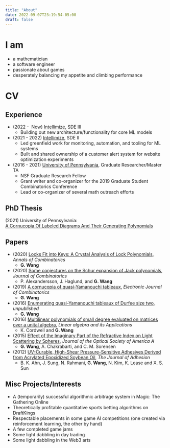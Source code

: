 ```yaml
---
title: "About"
date: 2022-09-07T23:19:54-05:00
draft: false
---
```


# I am
* a mathematician
* a software engineer
* passionate about games
* desperately balancing my appetite and climbing performance

# CV
## Experience
* (2022 - &nbsp;Now) [Intellimize](https://www.intellimize.com/), SDE III
	* Building out new architecture/functionality for core ML models
* (2021 - 2022) [Intellimize](https://www.intellimize.com/), SDE II
	* Led greenfield work for monitoring, automation, and tooling for ML systems
	* Built and shared ownership of a customer alert system for website optimization experiments
* (2016 - 2021) [University of Pennsylvania](https://www.upenn.edu/), Graduate Researcher/Master TA
	* NSF Graduate Research Fellow
	* Grant writer and co-organizer for the 2019 Graduate Student Combinatorics Conference
	* Lead or co-organizer of several math outreach efforts

## PhD Thesis
(2021) University of Pennsylvania:\
[A Cornucopia Of Labeled Diagrams And Their Generating Polynomials](https://repository.upenn.edu/edissertations/4098/)

## Papers
* (2020) [Locks Fit into Keys: A Crystal Analysis of Lock Polynomials](https://link.springer.com/article/10.1007/s00026-020-00513-4), *Annals of Combinatorics*
	* **G. Wang**
* (2020) [Some conjectures on the Schur expansion of Jack polynomials](https://www.intlpress.com/site/pub/pages/journals/items/joc/content/vols/0012/0002/a002/index.php), *Journal of Combinatorics*
	* P. Alexandersson, J. Haglund, and **G. Wang**
* (2019) [A cornucopia of quasi-Yamanouchi tableaux](https://www.combinatorics.org/ojs/index.php/eljc/article/view/v26i1p10), *Electronic Journal of Combinatorics*
	* **G. Wang**
* (2016) [Enumerating quasi-Yamanouchi tableaux of Durfee size two](https://arxiv.org/abs/1610.04206), *unpublished*
	* **G. Wang**
* (2016) [Multilinear polynomials of small degree evaluated on matrices over a unital algebra](https://www.sciencedirect.com/science/article/pii/S0024379516000896), *Linear algebra and its Applications*
	* K. Cordwell and **G. Wang**
* (2015) [Effect of the Imaginary Part of the Refractive Index on Light Scattering by Spheres](https://opg.optica.org/josaa/abstract.cfm?uri=josaa-32-7-1231), *Journal of the Optical Society of America A*
	* **G. Wang**, A. Chakrabarti, and C. M. Sorensen
* (2012) [UV-Curable, High-Shear Pressure-Sensitive Adhesives Derived from Acrylated Epoxidized Soybean Oil](https://www.tandfonline.com/doi/abs/10.1080/00218464.2013.749102), *The Journal of Adhesion*
	* B. K. Ahn, J. Sung, N. Rahmani, **G. Wang**, N. Kim, K. Lease and X. S. Sun

## Misc Projects/Interests
* A (temporarily) successful algorithmic arbitrage system in Magic: The Gathering Online
* Theoretically profitable quantitative sports betting algorithms on DraftKings
* Respectable placements in some game AI competitions (one created via reinforcement learning, the other by hand)
* A few completed game jams
* Some light dabbling in day trading 
* Some light dabbling in the Web3 arts
